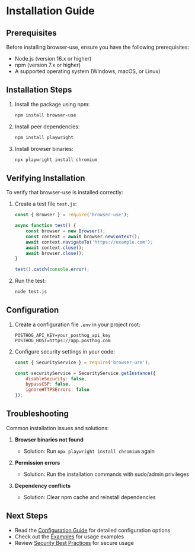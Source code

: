 # Installation Guide

## Prerequisites

Before installing browser-use, ensure you have the following prerequisites:

- Node.js (version 16.x or higher)
- npm (version 7.x or higher)
- A supported operating system (Windows, macOS, or Linux)

## Installation Steps

1. Install the package using npm:
   ```bash
   npm install browser-use
   ```

2. Install peer dependencies:
   ```bash
   npm install playwright
   ```

3. Install browser binaries:
   ```bash
   npx playwright install chromium
   ```

## Verifying Installation

To verify that browser-use is installed correctly:

1. Create a test file `test.js`:
   ```javascript
   const { Browser } = require('browser-use');

   async function test() {
       const browser = new Browser();
       const context = await browser.newContext();
       await context.navigateTo('https://example.com');
       await context.close();
       await browser.close();
   }

   test().catch(console.error);
   ```

2. Run the test:
   ```bash
   node test.js
   ```

## Configuration

1. Create a configuration file `.env` in your project root:
   ```env
   POSTHOG_API_KEY=your_posthog_api_key
   POSTHOG_HOST=https://app.posthog.com
   ```

2. Configure security settings in your code:
   ```javascript
   const { SecurityService } = require('browser-use');

   const securityService = SecurityService.getInstance({
       disableSecurity: false,
       bypassCSP: false,
       ignoreHTTPSErrors: false
   });
   ```

## Troubleshooting

Common installation issues and solutions:

1. **Browser binaries not found**
   - Solution: Run `npx playwright install chromium` again

2. **Permission errors**
   - Solution: Run the installation commands with sudo/admin privileges

3. **Dependency conflicts**
   - Solution: Clear npm cache and reinstall dependencies

## Next Steps

- Read the [Configuration Guide](./configuration.md) for detailed configuration options
- Check out the [Examples](./examples.md) for usage examples
- Review [Security Best Practices](./security.md) for secure usage
